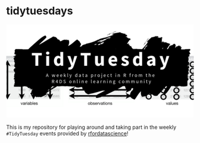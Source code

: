 # tidytuesdays

![tidytuesday logo](https://raw.githubusercontent.com/rfordatascience/tidytuesday/master/static/tt_logo.png)

This is my repository for playing around and taking part in the weekly `#TidyTuesday` events provided by [rfordatascience](https://github.com/rfordatascience/tidytuesday)!
